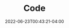 ---
title: "Code"
description: ""
lead: ""
date: 2022-06-23T00:43:21-04:00
lastmod: 2022-06-23T00:43:21-04:00
draft: false
images: []
menu:
  code:
    parent: ""
weight: 10
toc: true
---
